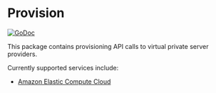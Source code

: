 # Provision

[![GoDoc](https://godoc.org/github.com/golang/gddo?status.svg)](https://godoc.org/github.com/ubclaunchpad/inertia/provision)

This package contains provisioning API calls to virtual private server providers.

Currently supported services include:
- [Amazon Elastic Compute Cloud](https://aws.amazon.com/ec2/)
